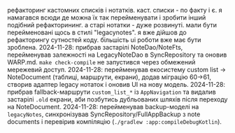 рефакторинг кастомних списків і нотатків. каст. списки - по факту і є. я
намагався всюди де можна їх так перейменувати і зробити інший подібний
рефакторининг. а старі нотатки - дуже розвинуті. мали бути перейменовані
щось в стилі "legacynotes". я вже дійшов до рефакторингу сутностей коду.
більшість ui роботи вже має бути зроблена.
2024-11-28: прибрав застарілі NoteDao/NoteFts, перейменував залежності на LegacyNoteDao в SyncRepository та оновив WARP.md. `make check-compile` не запустився через обмежений мережевий доступ.
2024-11-28: перейменував екосистему custom list → NoteDocument (таблиці, маршрути, екрани), додав міграцію 60→61, створив адаптер legacy нотаток і оновив UI на нову модель.
2024-11-28: прибрав fallback-маршрути `custom_list_*` із `AppNavigation` та видалив застарілі `.old` екрани, аби позбутись дубльованих шляхів після переходу на NoteDocument.
2024-11-28: перейменував backup-моделі на `legacyNotes`, синхронізував SyncRepository/FullAppBackup з note documents і перевірив компіляцію (`./gradlew :app:compileDebugKotlin`).
